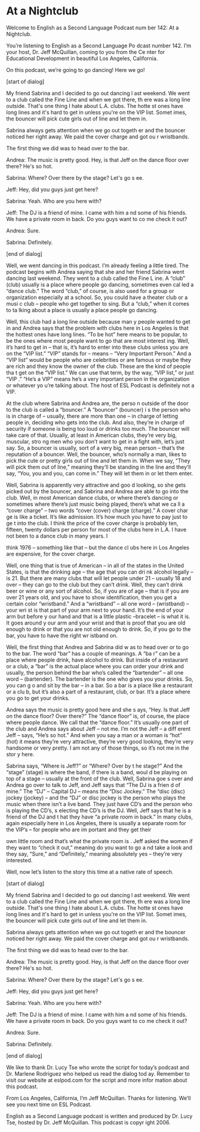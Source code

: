 # At a Nightclub

Welcome to English as a Second Language Podcast num ber 142: At a Nightclub.

You’re listening to English as a Second Language Po dcast number 142. I’m your host, Dr. Jeff McQuillan, coming to you from the Ce nter for Educational Development in beautiful Los Angeles, California.

On this podcast, we’re going to go dancing! Here we  go!

[start of dialog]

My friend Sabrina and I decided to go out dancing l ast weekend. We went to a club called the Fine Line and when we got there, th ere was a long line outside. That's one thing I hate about L.A. clubs. The hotte st ones have long lines and it's hard to get in unless you're on the VIP list. Somet imes, the bouncer will pick cute girls out of line and let them in.

Sabrina always gets attention when we go out togeth er and the bouncer noticed her right away. We paid the cover charge and got ou r wristbands.

The first thing we did was to head over to the bar.

Andrea: The music is pretty good. Hey, is that Jeff  on the dance floor over there? He's so hot.

Sabrina: Where? Over there by the stage? Let's go s ee.

Jeff: Hey, did you guys just get here?

Sabrina: Yeah. Who are you here with?

Jeff: The DJ is a friend of mine. I came with him a nd some of his friends. We have a private room in back. Do you guys want to co me check it out?

Andrea: Sure.

Sabrina: Definitely.

[end of dialog]

Well, we went dancing in this podcast. I’m already feeling a little tired. The podcast begins with Andrea saying that she and her friend Sabrina went dancing last weekend. They went to a club called the Fine L ine. A “club” (club) usually is a place where people go dancing, sometimes even cal led a “dance club.” The word “club,” of course, is also used for a group or  organization especially at a school. So, you could have a theater club or a musi c club – people who get together to sing. But a “club,” when it comes to ta lking about a place is usually a place people go dancing.

Well, this club had a long line outside because man y people wanted to get in and Andrea says that the problem with clubs here in Los  Angeles is that the hottest ones have long lines. “To be hot” here means to be popular, to be the ones where most people want to go that are most interest ing. Well, it’s hard to get in – that is, it’s hard to enter into these clubs unless  you are on the “VIP list.” “VIP” stands for – means – “Very Important Person.” And a  “VIP list” would be people who are celebrities or are famous or maybe they are  rich and they know the owner of the club. These are the kind of people tha t get on the “VIP list.” We can use that term, by the way, “VIP list,” or just “VIP .” “He’s a VIP” means he’s a very important person in the organization or whatever yo u’re talking about. The host of ESL Podcast is definitely not a VIP.

At the club where Sabrina and Andrea are, the perso n outside of the door to the club is called a “bouncer.” A “bouncer” (bouncer) i s the person who is in charge of – usually, there are more than one – in charge of letting people in, deciding who gets into the club. And also, they’re in charge  of security if someone is being too loud or drinks too much. The bouncer will take care of that. Usually, at least in American clubs, they’re very big, muscular, stro ng men who you don’t want to get in a fight with, let’s just say. So, a bouncer is usually, sort of a very big, mean person – that’s the reputation of a bouncer. Well, the bouncer, who’s normally a man, likes to pick the cute or pretty girls out of line and let them in. When we say, “They will pick them out of line,” meaning they’ll be standing in the line and they’ll say, “You, you and you, can come in.” They will let  them in or let them enter.

Well, Sabrina is apparently very attractive and goo d looking, so she gets picked out by the bouncer, and Sabrina and Andrea are able  to go into the club. Well, in most American dance clubs, or where there’s dancing  or sometimes where there’s just music being played, there’s what we ca ll a “cover charge” – two words “cover (cover) charge (charge).” A cover char ge is like a ticket. It’s like admission. It’s how much you have to pay just to ge t into the club. I think the price of the cover charge is probably ten, fifteen,  twenty dollars per person for most of the clubs here in L.A. I have not been to a  dance club in many years. I

think 1976 – something like that – but the dance cl ubs here in Los Angeles are expensive, for the cover charge.

Well, one thing that is true of American – in all of the states in the United States, is that the drinking age – the age that you can dri nk alcohol legally – is 21. But there are many clubs that will let people under 21 – usually 18 and over – they can go to the club but they can’t drink. Well, they  can’t drink beer or wine or any sort of alcohol. So, if you are of age – that is if  you are over 21 years old, and you have to show identification, then you get a certain  color “wristband.” And a “wristband” – all one word – (wristband) – your wri st is that part of your arm next to your hand. It’s the end of your arm but before y our hand and that is a little plastic –bracelet – is what it is. It goes around y our arm and your wrist and that is proof that you are old enough to drink or that you are not old enough to drink. So, if you go to the bar, you have to have the right wr istband on.

Well, the first thing that Andrea and Sabrina did w as to head over or to go to the bar. The word “bar” has a couple of meanings. A “ba r” can be a place where people drink, have alcohol to drink. But inside of a restaurant or a club, a “bar” is the actual place where you can order your drink and  usually, the person behind the bar who’s called the “bartender” – all one word  – (bartender). The bartender is the one who gives you your drinks. So, you can g o and sit by the bar – in a bar. So a bar is a place like a restaurant or a clu b, but it’s also a part of a restaurant, club, or bar. It’s a place where you go  to get your drinks.

Andrea says the music is pretty good here and she s ays, “Hey. Is that Jeff on the dance floor? Over there?” The “dance floor” is, of course, the place where people dance. We call that the “dance floor.” It’s usually  one part of the club and Andrea says about Jeff – not me. I’m not the Jeff – a diff erent Jeff – says, “He’s so hot.” And when you say a man or a woman is “hot” (hot) it  means they’re very attractive, they’re very good looking, they’re very  handsome or very pretty. I am not any of those things, so it’s not me in the stor y here.

Sabrina says, “Where is Jeff?” or “Where? Over by t he stage?” And the “stage” (stage) is where the band, if there is a band, woul d be playing on top of a stage – usually at the front of the club. Well, Sabrina goe s over and Andrea go over to talk to Jeff, and Jeff says that “The DJ is a frien d of mine.” The “DJ” – Capital DJ – means the “Disc Jockey.” The “disc (disc) jockey (jockey) – and the “DJ” or disc jockey is the person who plays the music when there  isn’t a live band. They just have CD’s and the person who is playing the CD’s, s electing the CD’s is the DJ. Well, Jeff says that he is a friend of the DJ and t hat they have “a private room in back.” In many clubs, again especially here in Los Angeles, there is usually a separate room for the VIP’s – for people who are im portant and they get their

own little room and that’s what the private room is . Jeff asked the women if they want to “check it out,” meaning do you want to go a nd take a look and they say, “Sure,” and “Definitely,” meaning absolutely yes – they’re very interested.

Well, now let’s listen to the story this time at a native rate of speech.

[start of dialog]

My friend Sabrina and I decided to go out dancing l ast weekend. We went to a club called the Fine Line and when we got there, th ere was a long line outside. That's one thing I hate about L.A. clubs. The hotte st ones have long lines and it's hard to get in unless you're on the VIP list. Somet imes, the bouncer will pick cute girls out of line and let them in.

Sabrina always gets attention when we go out togeth er and the bouncer noticed her right away. We paid the cover charge and got ou r wristbands.

The first thing we did was to head over to the bar.

Andrea: The music is pretty good. Hey, is that Jeff  on the dance floor over there? He's so hot.

Sabrina: Where? Over there by the stage? Let's go s ee.

Jeff: Hey, did you guys just get here?

Sabrina: Yeah. Who are you here with?

Jeff: The DJ is a friend of mine. I came with him a nd some of his friends. We have a private room in back. Do you guys want to co me check it out?

Andrea: Sure.

Sabrina: Definitely.

[end of dialog]

We like to thank Dr. Lucy Tse who wrote the script for today’s podcast and Dr. Marlene Rodriguez who helped us read the dialog tod ay. Remember to visit our website at eslpod.com for the script and more infor mation about this podcast.

From Los Angeles, California, I’m Jeff McQuillan. Thanks for listening. We’ll see you next time on ESL Podcast.

English as a Second Language podcast is written and  produced by Dr. Lucy Tse, hosted by Dr. Jeff McQuillan. This podcast is copyr ight 2006.

